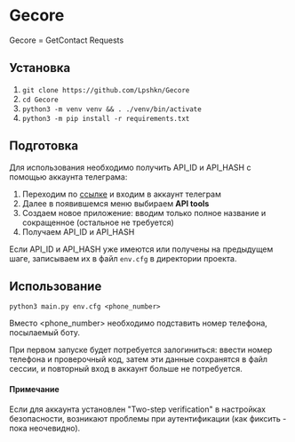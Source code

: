 # Gecore

Gecore = GetContact Requests

## Установка

1. `git clone https://github.com/Lpshkn/Gecore`
2. `cd Gecore`
3. `python3 -m venv venv && . ./venv/bin/activate`
4. `python3 -m pip install -r requirements.txt`

## Подготовка

Для использования необходимо получить API_ID и API_HASH с помощью аккаунта телеграма:

1. Переходим по [ссылке](https://my.telegram.org/) и входим в аккаунт телеграм
2. Далее в появившемся меню выбираем **API tools**
3. Создаем новое приложение: вводим только полное название и сокращенное (остальное не требуется)
4. Получаем API_ID и API_HASH

Если API_ID и API_HASH уже имеются или получены на предыдущем шаге, записываем их в файл `env.cfg` в директории проекта.

## Использование
```shell script
python3 main.py env.cfg <phone_number>
```
Вместо <phone_number> необходимо подставить номер телефона, посылаемый боту.

При первом запуске будет потребуется залогиниться: ввести номер телефона и проверочный код, затем эти данные сохранятся
в файл сессии, и повторный вход в аккаунт больше не потребуется.

#### Примечание
Если для аккаунта установлен "Two-step verification" в настройках безопасности, возникают проблемы при аутентификации
(как фиксить - пока неочевидно).